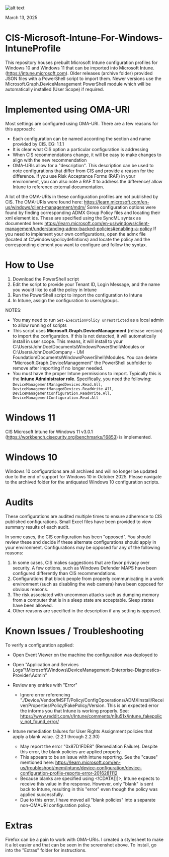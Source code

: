 ![alt text](https://github.com/eneerge/CIS-Microsoft-Intune-For-Windows-IntuneProfile/raw/main/screenshots/intuness.png?raw=true)

March 13, 2025

# CIS-Microsoft-Intune-For-Windows-IntuneProfile
This repository houses prebuilt Microsoft Intune configuration profiles for Windows 10 and Windows 11 that can be imported into Microsoft Intune. (https://intune.microsoft.com). Older releases (archive folder) provided JSON files with a PowerShell script to import them. Newer versions use the Microsoft.Graph.DeviceManagement PowerShell module which will be automatically installed (User Scope) if required.

# Implemented using OMA-URI
Most settings are configured using OMA-URI. There are a few reasons for this approach:
- Each configuration can be named according the section and name provided by CIS. EG: 1.1.1 <Name>
- It is clear what CIS option a particular configuration is addressing
- When CIS recommendations change, it will be easy to make changes to align with the new recommendation
- OMA-URIs allow for a "description". This description can be used to note configurations that differ from CIS and provide a reason for the difference. If you use Risk Acceptance Forms (RAF) in your environment, you can also note a RAF # to address the difference/ allow Intune to reference external documentation.

 
A lot of the OMA-URIs in these configuration profiles are not published by CIS. The OMA-URIs were found here: https://learn.microsoft.com/en-us/windows/client-management/mdm/
Some configuration options were found by finding corresponding ADMX Group Policy files and locating their xml element ids. These are specified using the SyncML <data id=""> syntax as documented here: https://learn.microsoft.com/en-us/windows/client-management/understanding-admx-backed-policies#enabling-a-policy
If you need to implement your own configurations, open the admx file (located at C:\windows\policydefintions) and locate the policy and the corresponding element you want to configure and follow the <enabled/><data id="config_id" values="value_you_want"/> syntax.

# How to Use
1. Download the PowerShell script
2. Edit the script to provide your Tenant ID, Login Message, and the name you would like to call the policy in Intune
3. Run the PowerShell script to import the configuration to Intune
4. In Intune, assign the configuration to users/groups.

NOTES:
- You may need to run `Set-ExecutionPolicy unrestricted` as a local admin to allow running of scripts
- This script uses <b>Microsoft.Graph.DeviceManagement</b> (release version) to import the configuration. If this is not detected, it will automatically install in user scope. This means, it will install to your C:\Users\JohnDoe\Documents\WindowsPowerShell\Modules or C:\Users\JohnDoe\Company - UM Foundation\Documents\WindowsPowerShell\Modules. You can delete "Microsoft.Graph.DeviceManagement" the PowerShell subfolder to remove after importing if no longer needed.
- You must have the proper Intune permissions to import. Typically this is the <b>Intune Administrator role</b>. Specifically, you need the following: `DeviceManagementManagedDevices.Read.All, DeviceManagementManagedDevices.ReadWrite.All, DeviceManagementConfiguration.ReadWrite.All, DeviceManagementConfiguration.Read.All`

# Windows 11
CIS Microsoft Intune for Windows 11 v3.0.1 (https://workbench.cisecurity.org/benchmarks/16853) is implemented.

# Windows 10
Windows 10 configurations are all archived and will no longer be updated due to the end of support for Windows 10 in October 2025. Please navigate to the archived folder for the antiquated Windows 10 configuration scripts.

# Audits
These configurations are audited multiple times to ensure adherence to CIS published configurations. Small Excel files have been provided to view summary results of each audit.

In some cases, the CIS configuration has been "opposed". You should review these and decide if these alternate configurations should apply in your environment. Configurations may be opposed for any of the following reasons:
1. In some cases, CIS makes suggestions that are favor privacy over security. A few options, such as Windows Defender MAPS have been configured differently than CIS recommendations.
2. Configurations that block people from properly communicating in a work environment (such as disabling the web camera) have been opposed for obvious reasons.
3. The risk associated with uncommon attacks such as dumping memory from a computer that is in a sleep state are acceptable. Sleep states have been allowed.
4. Other reasons are specified in the description if any setting is opposed.

# Known Issues / Troubleshooting
To verify a configuration applied:
- Open Event Viewer on the machine the configuration was deployed to
- Open "Application and Services Logs"\Microsoft\Windows\DeviceManagement-Enterprise-Diagnostics-Provider\Admin"
- Review any entries with "Error"
  - Ignore error referencing "./Device/Vendor/MSFT/Policy/ConfigOpoerations/ADMXInstall/Receiver/Properties/Policy/FakePolicy/Version. This is an expected error the informs you that Intune is working properly. See: https://www.reddit.com/r/Intune/comments/n8u51x/intune_fakepolicy_not_found_error/

- Intune remediation failures for User Rights Assignment policies that apply a blank value. (2.2.1 through 2.2.30)
  - May report the error "0x87D1FDE8" (Remediation Failure). Despite this error, the blank policies are applied properly.
  - This appears to be an issue with intune reporting. See the "cause" mentioned here: https://learn.microsoft.com/en-us/troubleshoot/mem/intune/device-configuration/device-configuration-profile-reports-error-2016281112
  - Because blanks are specified using <!CDATA[]]>, Intune expects to receive this value in the response. However, only "blank" is sent back to Intune, resulting in this "error" even though the policy was applied successfully.
  - Due to this error, I have moved all "blank policies" into a separate non-OMAURI configuration policy.

# Extras
Firefox can be a pain to work with OMA-URIs. I created a stylesheet to make it a lot easier and that can be seen in the screenshot above. To install, go into the "Extras" folder for instructions.
